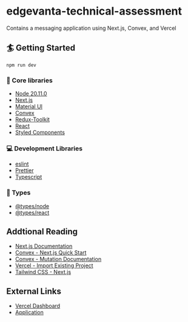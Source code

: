 # edgevanta-technical-assessment
Contains a messaging application using Next.js, Convex, and Vercel

## 🏄 Getting Started
```
npm run dev
```

### 🔧 Core libraries
- [Node 20.11.0](https://nodejs.org/en)
- [Next.js](https://nextjs.org)
- [Material UI](https://mui.com)
- [Convex](https://www.convex.dev)
- [Redux-Toolkit](https://redux-toolkit.js.org)
- [React](https://react.dev)
- [Styled Components](https://styled-components.com)

### 💻 Development Libraries
- [eslint](https://eslint.org/)
- [Prettier](https://prettier.io/)
- [Typescript](https://www.typescriptlang.org/)

### 📛 Types
- [@types/node](https://www.npmjs.com/package/@types/node)
- [@types/react](https://www.npmjs.com/package/@types/react)

## Addtional Reading
- [Next.js Documentation](https://nextjs.org/docs)
- [Convex - Next.js Quick Start](https://docs.convex.dev/quickstart/nextjs)
- [Convex - Mutation Documentation](https://docs.convex.dev/functions/mutation-functions#calling-mutations-from-clients)
- [Vercel - Import Existing Project](https://vercel.com/docs/getting-started-with-vercel/import)
- [Tailwind CSS - Next.js](https://tailwindcss.com/docs/guides/nextjs)

## External Links
- [Vercel Dashboard](https://vercel.com/alex-lopezs-projects/edgevanta-technical-assessment)
- [Application](https://edgevanta-technical-assessment.vercel.app)
